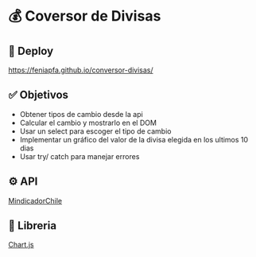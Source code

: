 # 💰 Coversor de Divisas

## 🚀 Deploy

https://feniapfa.github.io/conversor-divisas/

## ✅ Objetivos
- Obtener tipos de cambio desde la api
- Calcular el cambio y mostrarlo en el DOM
- Usar un select para escoger el tipo de cambio
- Implementar un gráfico del valor de la divisa elegida en los ultimos 10 dias
- Usar try/ catch para manejar errores

## ⚙ API

[MindicadorChile](https://mindicador.cl/)

## 📁 Libreria
[Chart.js](https://www.chartjs.org/)
